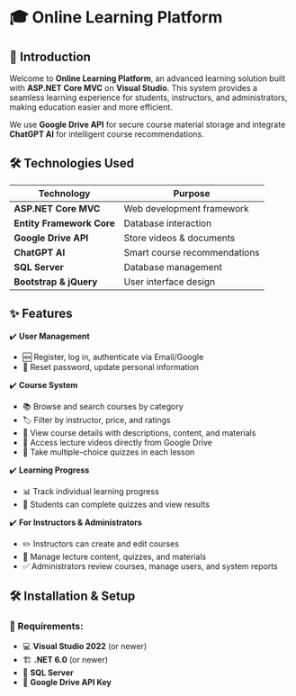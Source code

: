 # 🎓 Online Learning Platform

## 🚀 Introduction
Welcome to **Online Learning Platform**, an advanced learning solution built with **ASP.NET Core MVC** on **Visual Studio**. This system provides a seamless learning experience for students, instructors, and administrators, making education easier and more efficient.

We use **Google Drive API** for secure course material storage and integrate **ChatGPT AI** for intelligent course recommendations.

## 🛠 Technologies Used

| Technology               | Purpose                                      |
|-------------------------|--------------------------------------------|
| **ASP.NET Core MVC**    | Web development framework                   |
| **Entity Framework Core** | Database interaction                        |
| **Google Drive API**    | Store videos & documents                    |
| **ChatGPT AI**         | Smart course recommendations                |
| **SQL Server**         | Database management                         |
| **Bootstrap & jQuery** | User interface design                       |

## ✨ Features

✔️ **User Management**  
- 🆕 Register, log in, authenticate via Email/Google  
- 🔑 Reset password, update personal information  

✔️ **Course System**  
- 📚 Browse and search courses by category  
- 🏷️ Filter by instructor, price, and ratings  
- 📖 View course details with descriptions, content, and materials  
- 🎥 Access lecture videos directly from Google Drive  
- 📝 Take multiple-choice quizzes in each lesson  

✔️ **Learning Progress**  
- 📊 Track individual learning progress  
- 📝 Students can complete quizzes and view results

✔️ **For Instructors & Administrators**  
- ✏️ Instructors can create and edit courses  
- 📂 Manage lecture content, quizzes, and materials  
- ✅ Administrators review courses, manage users, and system reports  

## 🛠 Installation & Setup

### 📌 Requirements:
- 💻 **Visual Studio 2022** (or newer)
- 🏗 **.NET 6.0** (or newer)
- 📀 **SQL Server**
- 🔑 **Google Drive API Key**


